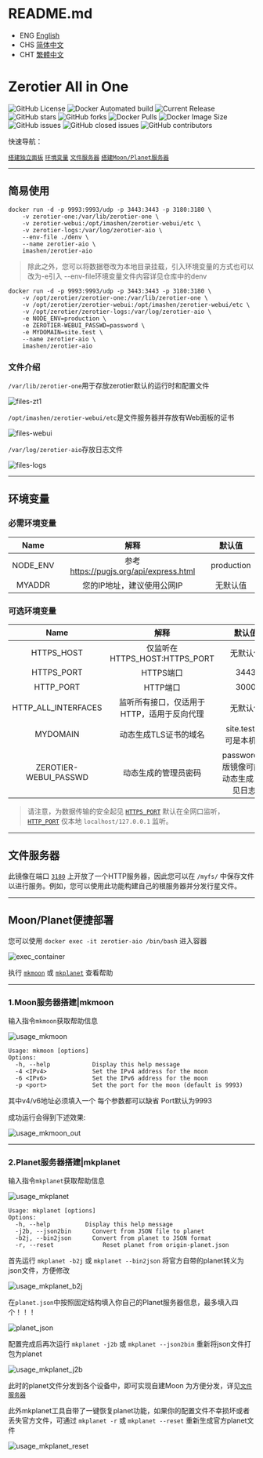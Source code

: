 # README.md
- ENG [English](doc/README_ENG.md)
- CHS [简体中文](doc/README_CHS.md)
- CHT [繁體中文](doc/README_CHT.md)

# Zerotier All in One

![GitHub License](https://img.shields.io/github/license/imashen/zerotier-aio)
![Docker Automated build](https://img.shields.io/docker/automated/imashen/zerotier-aio)
![Current Release](https://img.shields.io/github/v/release/imashen/zerotier-aio.svg)
![GitHub stars](https://img.shields.io/github/stars/imashen/zerotier-aio?style=social)
![GitHub forks](https://img.shields.io/github/forks/imashen/zerotier-aio?style=social)
![Docker Pulls](https://img.shields.io/docker/pulls/imashen/zerotier-aio)
![Docker Image Size](https://img.shields.io/docker/image-size/imashen/zerotier-aio/latest)
![GitHub issues](https://img.shields.io/github/issues/imashen/zerotier-aio)
![GitHub closed issues](https://img.shields.io/github/issues-closed/imashen/zerotier-aio)
![GitHub contributors](https://img.shields.io/github/contributors/imashen/zerotier-aio)

快速导航：

[`搭建独立面板`](#usage "Go to definition")
[`环境变量`](#env "Go to definition")
[`文件服务器`](#fileserver "Go to definition")
[`搭建Moon/Planet服务器`](#mkmoon "Go to definition")

****

## <a id="usage">简易使用</a>

```
docker run -d -p 9993:9993/udp -p 3443:3443 -p 3180:3180 \
    -v zerotier-one:/var/lib/zerotier-one \
    -v zerotier-webui:/opt/imashen/zerotier-webui/etc \
    -v zerotier-logs:/var/log/zerotier-aio \
    --env-file ./denv \
    --name zerotier-aio \
    imashen/zerotier-aio
```

> 除此之外，您可以将数据卷改为本地目录挂载，引入环境变量的方式也可以改为-e引入 --env-file环境变量文件内容详见仓库中的denv

```
docker run -d -p 9993:9993/udp -p 3443:3443 -p 3180:3180 \
    -v /opt/zerotier/zerotier-one:/var/lib/zerotier-one \
    -v /opt/zerotier/zerotier-webui:/opt/imashen/zerotier-webui/etc \
    -v /opt/zerotier/zerotier-logs:/var/log/zerotier-aio \
    -e NODE_ENV=production \
    -e ZEROTIER-WEBUI_PASSWD=password \
    -e MYDOMAIN=site.test \
    --name zerotier-aio \
    imashen/zerotier-aio
```

### 文件介绍

`/var/lib/zerotier-one`用于存放zerotier默认的运行时和配置文件

![files-zt1](/doc/bash/files-zt1.png)

`/opt/imashen/zerotier-webui/etc`是文件服务器并存放有Web面板的证书

![files-webui](/doc/bash/files-webui.png)

`/var/log/zerotier-aio`存放日志文件

![files-logs](/doc/bash/files-logs.png)

****

## <a id="env">环境变量</a>

### 必需环境变量

| Name | 解释 | 默认值 |
|:--------:|:--------:|:--------:|
| NODE_ENV | 参考 https://pugjs.org/api/express.html | production |
| MYADDR | 您的IP地址，建议使用公网IP | 无默认值 |

### 可选环境变量

| Name | 解释 | 默认值 |
|:--------:|:--------:|:--------:|
| HTTPS_HOST | 仅监听在 HTTPS_HOST:HTTPS_PORT | 无默认值 |
| <a id="https_port">HTTPS_PORT</a> | HTTPS端口 | 3443 |
| <a id="http_port">HTTP_PORT</a> | HTTP端口 | 3000 |
| HTTP_ALL_INTERFACES | 监听所有接口，仅适用于HTTP，适用于反向代理 | 无默认值 |
| MYDOMAIN | 动态生成TLS证书的域名 | site.test(亦可是本机IP) |
| ZEROTIER-WEBUI_PASSWD | 动态生成的管理员密码 | password(新版镜像可能会动态生成，详见日志) |

> 请注意，为数据传输的安全起见 [`HTTPS_PORT`](#https_port "Go to definition") 默认在全网口监听，[`HTTP_PORT`](#http_port "Go to definition") 仅本地 `localhost/127.0.0.1` 监听。

****

## <a id="fileserver">文件服务器</a>

此镜像在端口 [`3180`](#usage "Go to definition") 上开放了一个HTTP服务器，因此您可以在 `/myfs/` 中保存文件以进行服务。例如，您可以使用此功能构建自己的根服务器并分发行星文件。

****

## Moon/Planet便捷部署

您可以使用 `docker exec -it zerotier-aio /bin/bash` 进入容器

![exec_container](/doc/bash/exec_container.png)

执行 [`mkmoon`](#mkmoon "Go to definition") 或 [`mkplanet`](#mkplanet "Go to definition") 查看帮助

****

### <a id="mkmoon">1.Moon服务器搭建|mkmoon</a>
输入指令`mkmoon`获取帮助信息

![usage_mkmoon](/doc/bash/usage_mkmoon.png)

```
Usage: mkmoon [options]
Options:
  -h, --help            Display this help message
  -4 <IPv4>             Set the IPv4 address for the moon
  -6 <IPv6>             Set the IPv6 address for the moon
  -p <port>             Set the port for the moon (default is 9993)
```

其中v4/v6地址必须填入一个 每个参数都可以缺省 Port默认为9993

成功运行会得到下述效果:

![usage_mkmoon_out](/doc/bash/usage_mkmoon_out.png)

****

### <a id="mkplanet">2.Planet服务器搭建|mkplanet</a>
输入指令`mkplanet`获取帮助信息

![usage_mkplanet](/doc/bash/usage_mkplanet.png)

```
Usage: mkplanet [options]
Options:
  -h, --help          Display this help message
  -j2b, --json2bin      Convert from JSON file to planet
  -b2j, --bin2json      Convert from planet to JSON format
  -r, --reset              Reset planet from origin-planet.json
```

首先运行 `mkplanet -b2j` 或 `mkplanet --bin2json` 将官方自带的planet转义为json文件，方便修改

![usage_mkplanet_b2j](/doc/bash/usage_mkplanet_b2j.png)

在`planet.json`中按照固定结构填入你自己的Planet服务器信息，最多填入四个！！！

![planet_json](/doc/bash/planet_json.png)

配置完成后再次运行 `mkplanet -j2b` 或 `mkplanet --json2bin` 重新将json文件打包为planet

![usage_mkplanet_j2b](/doc/bash/usage_mkplanet_j2b.png)

此时的planet文件分发到各个设备中，即可实现自建Moon
为方便分发，详见[`文件服务器`](#fileserver "Go to definition")

此外mkplanet工具自带了一键恢复planet功能，如果你的配置文件不幸损坏或者丢失官方文件，可通过 `mkplanet -r` 或 `mkplanet --reset` 重新生成官方planet文件

![usage_mkplanet_reset](/doc/bash/usage_mkplanet_reset.png)